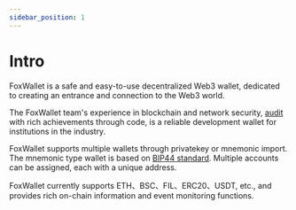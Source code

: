 ```yaml
---
sidebar_position: 1
---
```


# Intro

FoxWallet is a safe and easy-to-use decentralized Web3 wallet, dedicated to creating an entrance and connection to the Web3 world.

The FoxWallet team's experience in blockchain and network security, [audit](https://www.certik.org/projects/fox-wallet) with rich achievements through code, is a reliable development wallet for institutions in the industry.

FoxWallet supports multiple wallets through privatekey or mnemonic import. The mnemonic type wallet is based on [BIP44 standard](https://github.com/bitcoin/bips/blob/master/bip-0044.mediawiki). Multiple accounts can be assigned, each with a unique address.

FoxWallet currently supports ETH、BSC、FIL、ERC20、USDT, etc., and provides rich on-chain information and event monitoring functions.